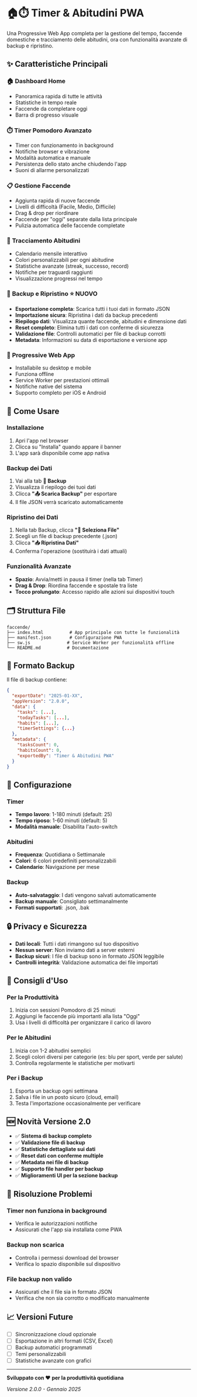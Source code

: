 # 🏠⏱️ Timer & Abitudini PWA

Una Progressive Web App completa per la gestione del tempo, faccende domestiche e tracciamento delle abitudini, ora con funzionalità avanzate di backup e ripristino.

## ✨ Caratteristiche Principali

### 🏠 **Dashboard Home**
- Panoramica rapida di tutte le attività
- Statistiche in tempo reale
- Faccende da completare oggi
- Barra di progresso visuale

### ⏱️ **Timer Pomodoro Avanzato**
- Timer con funzionamento in background
- Notifiche browser e vibrazione
- Modalità automatica e manuale
- Persistenza dello stato anche chiudendo l'app
- Suoni di allarme personalizzati

### 📋 **Gestione Faccende**
- Aggiunta rapida di nuove faccende
- Livelli di difficoltà (Facile, Medio, Difficile)
- Drag & drop per riordinare
- Faccende per "oggi" separate dalla lista principale
- Pulizia automatica delle faccende completate

### 🌟 **Tracciamento Abitudini**
- Calendario mensile interattivo
- Colori personalizzabili per ogni abitudine
- Statistiche avanzate (streak, successo, record)
- Notifiche per traguardi raggiunti
- Visualizzazione progressi nel tempo

### 💾 **Backup e Ripristino** ⭐ NUOVO
- **Esportazione completa**: Scarica tutti i tuoi dati in formato JSON
- **Importazione sicura**: Ripristina i dati da backup precedenti
- **Riepilogo dati**: Visualizza quante faccende, abitudini e dimensione dati
- **Reset completo**: Elimina tutti i dati con conferme di sicurezza
- **Validazione file**: Controlli automatici per file di backup corrotti
- **Metadata**: Informazioni su data di esportazione e versione app

### 📱 **Progressive Web App**
- Installabile su desktop e mobile
- Funziona offline
- Service Worker per prestazioni ottimali
- Notifiche native del sistema
- Supporto completo per iOS e Android

## 🚀 Come Usare

### Installazione
1. Apri l'app nel browser
2. Clicca su "Installa" quando appare il banner
3. L'app sarà disponibile come app nativa

### Backup dei Dati
1. Vai alla tab **💾 Backup**
2. Visualizza il riepilogo dei tuoi dati
3. Clicca **"📤 Scarica Backup"** per esportare
4. Il file JSON verrà scaricato automaticamente

### Ripristino dei Dati
1. Nella tab Backup, clicca **"📁 Seleziona File"**
2. Scegli un file di backup precedente (.json)
3. Clicca **"📥 Ripristina Dati"**
4. Conferma l'operazione (sostituirà i dati attuali)

### Funzionalità Avanzate
- **Spazio**: Avvia/metti in pausa il timer (nella tab Timer)
- **Drag & Drop**: Riordina faccende e spostale tra liste
- **Tocco prolungato**: Accesso rapido alle azioni sui dispositivi touch

## 🗂️ Struttura File

```
faccende/
├── index.html          # App principale con tutte le funzionalità
├── manifest.json       # Configurazione PWA
├── sw.js              # Service Worker per funzionalità offline
└── README.md          # Documentazione
```

## 💾 Formato Backup

Il file di backup contiene:

```json
{
  "exportDate": "2025-01-XX",
  "appVersion": "2.0.0",
  "data": {
    "tasks": [...],
    "todayTasks": [...], 
    "habits": [...],
    "timerSettings": {...}
  },
  "metadata": {
    "tasksCount": 0,
    "habitsCount": 0,
    "exportedBy": "Timer & Abitudini PWA"
  }
}
```

## 🔧 Configurazione

### Timer
- **Tempo lavoro**: 1-180 minuti (default: 25)
- **Tempo riposo**: 1-60 minuti (default: 5)
- **Modalità manuale**: Disabilita l'auto-switch

### Abitudini
- **Frequenza**: Quotidiana o Settimanale
- **Colori**: 6 colori predefiniti personalizzabili
- **Calendario**: Navigazione per mese

### Backup
- **Auto-salvataggio**: I dati vengono salvati automaticamente
- **Backup manuale**: Consigliato settimanalmente
- **Formati supportati**: .json, .bak

## 🔒 Privacy e Sicurezza

- **Dati locali**: Tutti i dati rimangono sul tuo dispositivo
- **Nessun server**: Non inviamo dati a server esterni
- **Backup sicuri**: I file di backup sono in formato JSON leggibile
- **Controlli integrità**: Validazione automatica dei file importati

## 🎯 Consigli d'Uso

### Per la Produttività
1. Inizia con sessioni Pomodoro di 25 minuti
2. Aggiungi le faccende più importanti alla lista "Oggi"
3. Usa i livelli di difficoltà per organizzare il carico di lavoro

### Per le Abitudini
1. Inizia con 1-2 abitudini semplici
2. Scegli colori diversi per categorie (es: blu per sport, verde per salute)
3. Controlla regolarmente le statistiche per motivarti

### Per i Backup
1. Esporta un backup ogni settimana
2. Salva i file in un posto sicuro (cloud, email)
3. Testa l'importazione occasionalmente per verificare

## 🆕 Novità Versione 2.0

- ✅ **Sistema di backup completo**
- ✅ **Validazione file di backup**
- ✅ **Statistiche dettagliate sui dati**
- ✅ **Reset dati con conferme multiple**
- ✅ **Metadata nei file di backup**
- ✅ **Supporto file handler per backup**
- ✅ **Miglioramenti UI per la sezione backup**

## 🐛 Risoluzione Problemi

### Timer non funziona in background
- Verifica le autorizzazioni notifiche
- Assicurati che l'app sia installata come PWA

### Backup non scarica
- Controlla i permessi download del browser
- Verifica lo spazio disponibile sul dispositivo

### File backup non valido
- Assicurati che il file sia in formato JSON
- Verifica che non sia corrotto o modificato manualmente

## 📈 Versioni Future

- [ ] Sincronizzazione cloud opzionale
- [ ] Esportazione in altri formati (CSV, Excel)
- [ ] Backup automatici programmati
- [ ] Temi personalizzabili
- [ ] Statistiche avanzate con grafici

---

**Sviluppato con ❤️ per la produttività quotidiana**

*Versione 2.0.0 - Gennaio 2025*